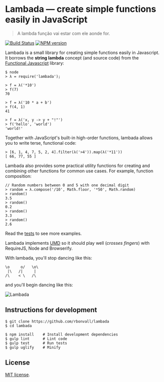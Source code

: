 # Lambada — create simple functions easily in JavaScript

> A lambda função vai estar com ele aonde for.

[![Build Status](https://travis-ci.org/rbonvall/lambada.png?branch=master)](https://travis-ci.org/rbonvall/lambada)
[![NPM version](https://badge.fury.io/js/lambada.png)](http://badge.fury.io/js/lambada)

Lambada is a small library for creating simple functions easily in Javascript.
It borrows the **string lambda** concept (and source code) from the
[Functional Javascript](https://github.com/osteele/functional-javascript)
library:

    $ node
    > λ = require('lambada');

    > f = λ('*10')
    > f(7)
    70

    > f = λ('10 * a + b')
    > f(4, 1)
    41

    > f = λ('x, y -> y + "!"')
    > f('hello', 'world')
    'world!'

Together with JavaScript's built-in high-order functions,
lambada allows you to write terse, functional code:

    > [6, 1, 4, 7, 5, 2, 4].filter(λ('>4')).map(λ('*11'))
    [ 66, 77, 55 ]

Lambada also provides some practical utility functions
for creating and combining other functions for common use cases.
For example, function composition:

    // Random numbers between 0 and 5 with one decimal digit
    > random = λ.compose('/10', Math.floor, '*50', Math.random)
    > random()
    3.5
    > random()
    0.2
    > random()
    3.3
    > random()
    2.6

Read the [tests](https://github.com/rbonvall/lambada/blob/master/test.js)
to see more examples.

Lambada implements [UMD](https://github.com/umdjs/umd)
so it should play well (*crosses fingers*)
with RequireJS, Node and Browserify.

With lambada, you'll stop dancing like this:

    \o     o/   \o\
     |\   /|     |
    /\    < \   /\

and you'll begin dancing like this:

![Lambada](http://31.media.tumblr.com/4c9669b5138ff14cffa81d0b0f0e0e4e/tumblr_mijb4m6nkZ1rqbnt0o1_500.gif)


## Instructions for development

    $ git clone https://github.com/rbonvall/lambada
    $ cd lambada

    $ npm install    # Install development dependencies
    $ gulp lint      # Lint code
    $ gulp test      # Run tests
    $ gulp uglify    # Minify

## License

[MIT license](https://github.com/rbonvall/lambada/blob/master/LICENSE.md).
